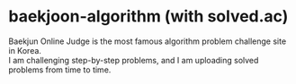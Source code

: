 # baekjoon-algorithm (with solved.ac)

Baekjun Online Judge is the most famous algorithm problem challenge site in Korea.  
I am challenging step-by-step problems, and I am uploading solved problems from time to time.
